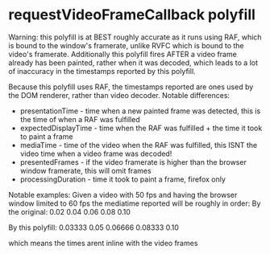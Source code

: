 # requestVideoFrameCallback polyfill

Warning: this polyfill is at BEST roughly accurate as it runs using RAF, which is bound to the window's framerate, unlike RVFC which is bound to the video's framerate.
Additionally this polyfill fires AFTER a video frame already has been painted, rather when it was decoded, which leads to a lot of inaccuracy in the timestamps reported by this polyfill.

Because this polyfill uses RAF, the timestamps reported are ones used by the DOM renderer, rather than video decoder.
Notable differences:
- presentationTime - time when a new painted frame was detected, this is the time of when a RAF was fulfilled
- expectedDisplayTime - time when the RAF was fulfilled + the time it took to paint a frame
- mediaTime - time of the video when the RAF was fulfilled, this ISNT the video time when a video frame was decoded!
- presentedFrames - if the video framerate is higher than the browser window framerate, this will omit frames
- processingDuration - time it took to paint a frame, firefox only

Notable examples:
Given a video with 50 fps and having the browser window limited to 60 fps the mediatime reported will be roughly in order:
By the original:
0.02
0.04
0.06
0.08
0.10

By this polyfill:
0.03333
0.05
0.06666
0.08333
0.10

which means the times arent inline with the video frames
